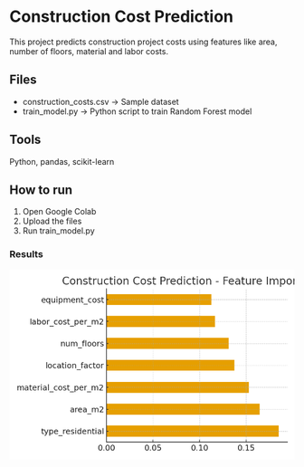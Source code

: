 # Construction Cost Prediction

This project predicts construction project costs using features like area, number of floors, material and labor costs.

## Files
- construction_costs.csv → Sample dataset
- train_model.py → Python script to train Random Forest model

## Tools
Python, pandas, scikit-learn

## How to run
1. Open Google Colab
2. Upload the files
3. Run train_model.py

### Results
![Construction Feature Importances](IMG_3143.png)

